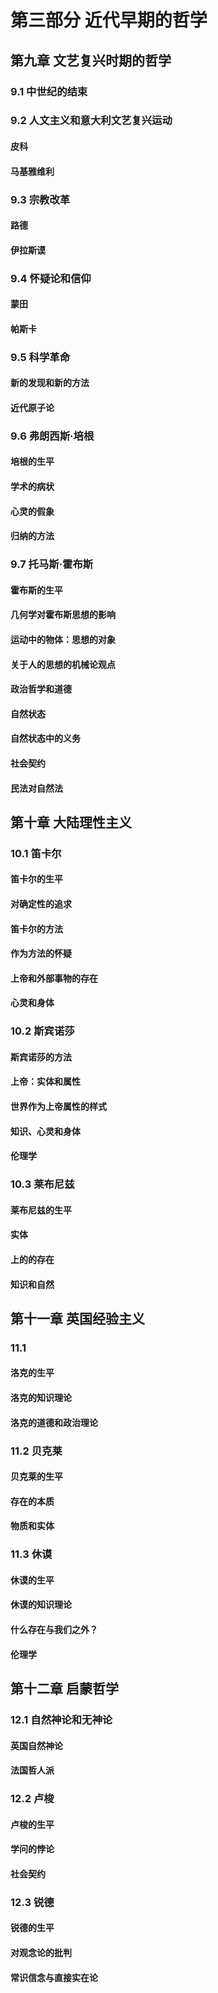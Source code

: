 # 第三部分 近代早期的哲学

## 第九章 文艺复兴时期的哲学

### 9.1 中世纪的结束

### 9.2 人文主义和意大利文艺复兴运动

#### 皮科

#### 马基雅维利

### 9.3 宗教改革

#### 路德

#### 伊拉斯谟

### 9.4 怀疑论和信仰

#### 蒙田

#### 帕斯卡

### 9.5 科学革命

#### 新的发现和新的方法

#### 近代原子论

### 9.6 弗朗西斯·培根

#### 培根的生平

#### 学术的病状

#### 心灵的假象

#### 归纳的方法

### 9.7 托马斯·霍布斯

#### 霍布斯的生平

#### 几何学对霍布斯思想的影响

#### 运动中的物体：思想的对象

#### 关于人的思想的机械论观点

#### 政治哲学和道德

#### 自然状态

#### 自然状态中的义务

#### 社会契约

#### 民法对自然法

## 第十章 大陆理性主义

### 10.1 笛卡尔

#### 笛卡尔的生平

#### 对确定性的追求

#### 笛卡尔的方法

#### 作为方法的怀疑

#### 上帝和外部事物的存在

#### 心灵和身体

### 10.2 斯宾诺莎

#### 斯宾诺莎的方法

#### 上帝：实体和属性

#### 世界作为上帝属性的样式

#### 知识、心灵和身体

#### 伦理学

### 10.3 莱布尼兹

#### 莱布尼兹的生平

#### 实体

#### 上的的存在

#### 知识和自然

## 第十一章 英国经验主义

### 11.1

#### 洛克的生平

#### 洛克的知识理论

#### 洛克的道德和政治理论

### 11.2 贝克莱

#### 贝克莱的生平

#### 存在的本质

#### 物质和实体

### 11.3 休谟

#### 休谟的生平

#### 休谟的知识理论

#### 什么存在与我们之外？

#### 伦理学

## 第十二章 启蒙哲学

### 12.1 自然神论和无神论

#### 英国自然神论

#### 法国哲人派

### 12.2 卢梭

#### 卢梭的生平

#### 学问的悖论

#### 社会契约

### 12.3 锐德

#### 锐德的生平

#### 对观念论的批判

#### 常识信念与直接实在论



